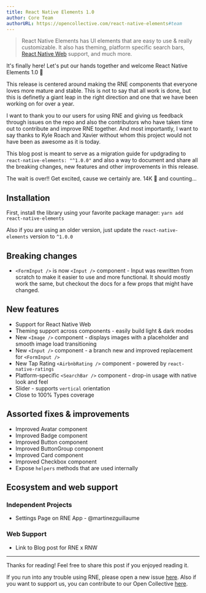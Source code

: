 ```yaml
---
title: React Native Elements 1.0
author: Core Team
authorURL: https://opencollective.com/react-native-elements#team
---
```


> React Native Elements has UI elements that are easy to use & really customizable. It also has theming, platform specific search bars, [React Native Web](https://github.com/necolas/react-native-web) support, and much more.

It's finally here! Let's put our hands together and welcome React Native Elements 1.0 🎉

This release is centered around making the RNE components that everyone loves more mature and stable. This is not to say that all work is done, but this is definetly a giant leap in the right direction and one that we have been working on for over a year.

I want to thank you to our users for using RNE and giving us feedback through issues on the repo and also the contributors who have taken time out to contribute and improve RNE together. And most importantly, I want to say thanks to Kyle Roach and Xavier without whom this project would not have been as awesome as it is today.

This blog post is meant to serve as a migration guide for updgrading to `react-native-elements: "^1.0.0"` and also a way to document and share all the breaking changes, new features and other improvements in this release.

The wait is over!! Get excited, cause we certainly are. 14K 🌟 and counting...

## Installation
First, install the library using your favorite package manager: `yarn add react-native-elements`

Also if you are using an older version, just update the `react-native-elements` version to `^1.0.0`

## Breaking changes
- `<FormInput />` is now `<Input />` component - Input was rewritten from scratch to make it easier to use and more functional. It should mostly work the same, but checkout the docs for a few props that might have changed.

## New features
- Support for React Native Web
- Theming support across components - easily build light & dark modes
- New `<Image />` component - displays images with a placeholder and smooth image load transitioning
- New `<Input />` component - a branch new and improved replacement for `<FormInput />`
- New Tap Rating `<AirbnbRating />` component - powered by `react-native-ratings`
- Platform-specific `<SearchBar />` component - drop-in usage with native look and feel
- Slider - supports `vertical` orientation
- Close to 100% Types coverage

## Assorted fixes & improvements
- Improved Avatar component
- Improved Badge component
- Improved Button component
- Improved ButtonGroup component
- Improved Card component
- Improved Checkbox component
- Expose `helpers` methods that are used internally

## Ecosystem and web support

### Independent Projects
- Settings Page on RNE App - @martinezguillaume

### Web Support
- Link to Blog post for RNE x RNW

---

Thanks for reading! Feel free to share this post if you enjoyed reading it.

If you run into any trouble using RNE, please open a new issue [here](https://github.com/react-native-training/react-native-elements/issues). Also if you want to support us, you can contribute to our Open Collective [here](https://opencollective.com/react-native-elements).
